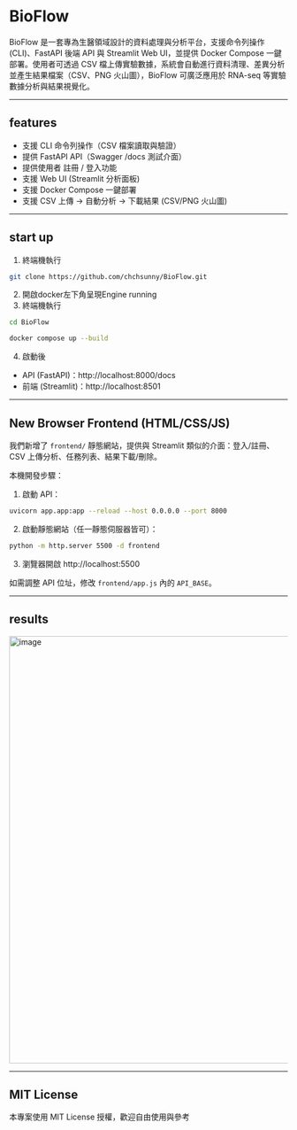 #  BioFlow 

BioFlow 是一套專為生醫領域設計的資料處理與分析平台，支援命令列操作 (CLI)、FastAPI 後端 API 與 Streamlit Web UI，並提供 Docker Compose 一鍵部署。使用者可透過 CSV 檔上傳實驗數據，系統會自動進行資料清理、差異分析並產生結果檔案（CSV、PNG 火山圖），BioFlow 可廣泛應用於 RNA-seq 等實驗數據分析與結果視覺化。

---

##  features

-  支援 CLI 命令列操作（CSV 檔案讀取與驗證）
-  提供 FastAPI API（Swagger /docs 測試介面）
-  提供使用者 註冊 / 登入功能
-  支援 Web UI (Streamlit 分析面板)
-  支援 Docker Compose 一鍵部署
-  支援 CSV 上傳 → 自動分析 → 下載結果 (CSV/PNG 火山圖)

---

##  start up

1. 終端機執行
```bash
git clone https://github.com/chchsunny/BioFlow.git
```
2. 開啟docker左下角呈現Engine running
3. 終端機執行
```bash
cd BioFlow
```
```bash
docker compose up --build
```
4. 啟動後
- API (FastAPI)：http://localhost:8000/docs
- 前端 (Streamlit)：http://localhost:8501

---

##  New Browser Frontend (HTML/CSS/JS)

我們新增了 `frontend/` 靜態網站，提供與 Streamlit 類似的介面：登入/註冊、CSV 上傳分析、任務列表、結果下載/刪除。

本機開發步驟：

1) 啟動 API：
```bash
uvicorn app.app:app --reload --host 0.0.0.0 --port 8000
```

2) 啟動靜態網站（任一靜態伺服器皆可）：
```bash
python -m http.server 5500 -d frontend
```

3) 瀏覽器開啟 http://localhost:5500

如需調整 API 位址，修改 `frontend/app.js` 內的 `API_BASE`。

---

##  results
<img width="1566" height="772" alt="image" src="https://github.com/user-attachments/assets/2fe687d1-8f01-46f3-8316-54ae749ba100" />

---

##  MIT License
本專案使用 MIT License 授權，歡迎自由使用與參考

